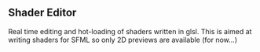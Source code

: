 Shader Editor
-------------

Real time editing and hot-loading of shaders written in glsl. This is aimed at writing shaders for SFML so only 2D previews are available (for now...)
